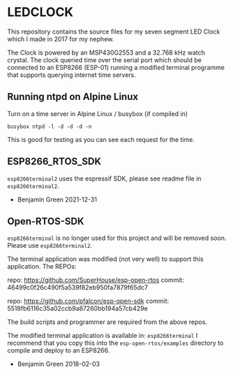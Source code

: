 LEDCLOCK
========

This repository contains the source files for my seven segment LED
Clock which I made in 2017 for my nephew.

The Clock is powered by an MSP430G2553 and a 32.768 kHz watch
crystal. The clock queried time over the serial port which should
be connected to an ESP8266 (ESP-01) running a modified terminal
programme that supports querying internet time servers.

Running ntpd on Alpine Linux
----------------------------

Turn on a time server in Alpine Linux / busybox (if compiled in)

    busybox ntpd -l -d -d -d -n

This is good for testing as you can see each request for the time.

ESP8266\_RTOS\_SDK
------------------

`esp8266terminal2` uses the espressif SDK, please see readme file
in `esp8266terminal2`.

 - Benjamin Green 2021-12-31

Open-RTOS-SDK
-------------

`esp8266terminal` is no longer used for this project and will be
removed soon. Please use `esp8266terminal2`.

The terminal application was modified (not very well) to support
this application. The REPOs:

repo:   https://github.com/SuperHouse/esp-open-rtos
commit: 46499c0f26c490f5a539f82eb950fa7879f65dc7

repo:   https://github.com/pfalcon/esp-open-sdk
commit: 5518fb6116c35a02ccb9a87260bb194a57cb429e

The build scripts and programmer are required from the above
repos.

The modified terminal application is available in:
`esp8266terminal` I recommend that you copy this into the
`esp-open-rtos/examples` directory to compile and deploy to
an ESP8266.

 - Benjamin Green 2018-02-03

